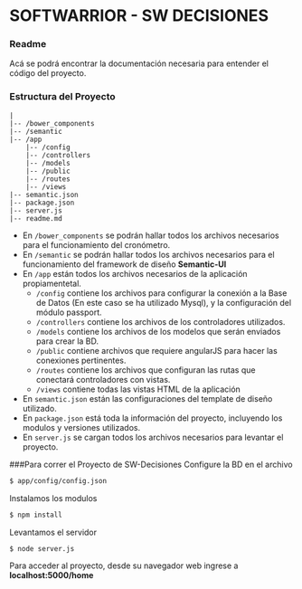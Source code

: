 # SOFTWARRIOR - SW DECISIONES

### Readme
Acá se podrá encontrar la documentación necesaria para entender el código del proyecto.

### Estructura del Proyecto
```
|
|-- /bower_components
|-- /semantic
|-- /app
    |-- /config
    |-- /controllers
    |-- /models
    |-- /public
    |-- /routes
    |-- /views
|-- semantic.json
|-- package.json
|-- server.js
|-- readme.md
```

* En ``/bower_components`` se podrán hallar todos los archivos necesarios para el funcionamiento del cronómetro.
* En ``/semantic`` se podrán hallar todos los archivos necesarios para el funcionamiento del framework de diseño **Semantic-UI**
* En ``/app`` están todos los archivos necesarios de la aplicación propiamentetal.
    * ``/config`` contiene los archivos para configurar la conexión a la Base de Datos (En este caso se ha utilizado Mysql), y la configuración del módulo passport.
    * ``/controllers`` contiene los archivos de los controladores utilizados.
    * ``/models`` contiene los archivos de los modelos que serán enviados para crear la BD.
    * ``/public`` contiene archivos que requiere angularJS para hacer las conexiones pertinentes.
    * ``/routes`` contiene los archivos que configuran las rutas que conectará controladores con vistas.
    * ``/views`` contiene todas las vistas HTML de la aplicación
* En ``semantic.json`` están las configuraciones del template de diseño utilizado.
* En ``package.json`` está toda la información del proyecto, incluyendo los modulos y versiones utilizados.
* En ``server.js`` se cargan todos los archivos necesarios para levantar el proyecto.

###Para correr el Proyecto de SW-Decisiones
Configure la BD en el archivo
```sh
$ app/config/config.json
```

Instalamos los modulos
```sh
$ npm install
```
Levantamos el servidor
```sh
$ node server.js
```
Para acceder al proyecto, desde su navegador web ingrese a **localhost:5000/home**


